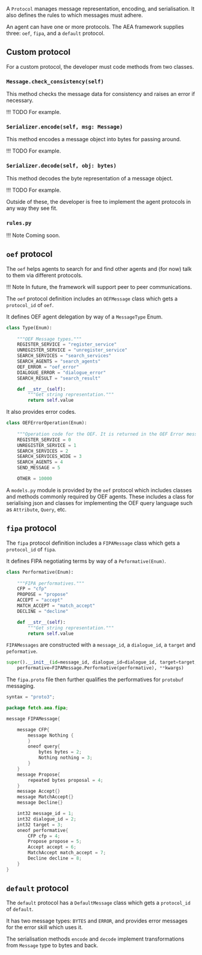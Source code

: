 A `Protocol` manages message representation, encoding, and serialisation. It also defines the rules to which messages must adhere.

An agent can have one or more protocols. The AEA framework supplies three: `oef`, `fipa`, and a `default` protocol.


## Custom protocol

For a custom protocol, the developer must code methods from two classes.

### `Message.check_consistency(self)`

This method checks the message data for consistency and raises an error if necessary.

!!! TODO
    For example.

### `Serializer.encode(self, msg: Message)`

This method encodes a message object into bytes for passing around.

!!! TODO
    For example.

### `Serializer.decode(self, obj: bytes)`

This method decodes the byte representation of a message object.

!!! TODO
    For example.

Outside of these, the developer is free to implement the agent protocols in any way they see fit.

### `rules.py`

!!! Note
    Coming soon.



## `oef` protocol

The `oef` helps agents to search for and find other agents and (for now) talk to them via different protocols. 

!!! Note
    In future, the framework will support peer to peer communications.

The `oef` protocol definition includes an `OEFMessage` class which gets a `protocol_id` of `oef`.

It defines OEF agent delegation by way of a `MessageType` Enum.

``` python
class Type(Enum):
	
	"""OEF Message types."""
    REGISTER_SERVICE = "register_service"
    UNREGISTER_SERVICE = "unregister_service"
    SEARCH_SERVICES = "search_services"
    SEARCH_AGENTS = "search_agents"
    OEF_ERROR = "oef_error"
    DIALOGUE_ERROR = "dialogue_error"
    SEARCH_RESULT = "search_result"

    def __str__(self):
    	"""Get string representation."""
        return self.value
```
It also provides error codes.

``` python
class OEFErrorOperation(Enum):
        
	"""Operation code for the OEF. It is returned in the OEF Error messages."""
	REGISTER_SERVICE = 0
    UNREGISTER_SERVICE = 1
    SEARCH_SERVICES = 2
    SEARCH_SERVICES_WIDE = 3
    SEARCH_AGENTS = 4
    SEND_MESSAGE = 5

    OTHER = 10000
```
A `models.py` module is provided by the `oef` protocol which includes classes and methods commonly required by OEF agents. These includes a class for serialising json and classes for implementing the OEF query language such as `Attribute`, `Query`, etc. 




## `fipa` protocol

The `fipa` protocol definition includes a `FIPAMessage` class which gets a `protocol_id` of `fipa`.

It defines FIPA negotiating terms by way of a `Peformative(Enum)`.

``` python
class Performative(Enum):
	
	"""FIPA performatives."""
	CFP = "cfp"
    PROPOSE = "propose"
    ACCEPT = "accept"
    MATCH_ACCEPT = "match_accept"
    DECLINE = "decline"

    def __str__(self):
    	"""Get string representation."""
        return self.value
```

`FIPAMessages` are constructed with a `message_id`, a `dialogue_id`, a `target` and `peformative`.

``` python
super().__init__(id=message_id, dialogue_id=dialogue_id, target=target, 
	performative=FIPAMessage.Performative(performative), **kwargs)
```
The `fipa.proto` file then further qualifies the performatives for `protobuf` messaging.

``` java
syntax = "proto3";

package fetch.aea.fipa;

message FIPAMessage{

    message CFP{
        message Nothing {
        }
        oneof query{
            bytes bytes = 2;
            Nothing nothing = 3;
        }
    }
    message Propose{
        repeated bytes proposal = 4;
    }
    message Accept{}
    message MatchAccept{}
    message Decline{}

    int32 message_id = 1;
    int32 dialogue_id = 2;
    int32 target = 3;
    oneof performative{
        CFP cfp = 4;
        Propose propose = 5;
        Accept accept = 6;
        MatchAccept match_accept = 7;
        Decline decline = 8;
    }
}
```


## `default` protocol

The `default` protocol has a `DefaultMessage` class which gets a `protocol_id` of `default`.

It has two message types: `BYTES` and `ERROR`, and provides error messages for the error skill which uses it.

The serialisation methods `encode` and `decode` implement transformations from `Message` type to bytes and back.









<br />